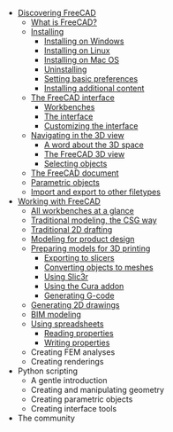 * [Discovering FreeCAD](discovering_freecad/README.md)
  * [What is FreeCAD?](discovering_freecad/what_is_freecad.md)
  * [Installing](discovering_freecad/installing.md)
    * [Installing on Windows](discovering_freecad/installing.md#installing-on-windows)
    * [Installing on Linux](discovering_freecad/installing.md#installing-on-linux)
    * [Installing on Mac OS](discovering_freecad/installing.md#installing-on-mac-os)
    * [Uninstalling](discovering_freecad/installing.md#uninstalling)
    * [Setting basic preferences](discovering_freecad/installing.md#setting-basic-preferences)
    * [Installing additional content](discovering_freecad/installing.md#installing-additional-content)
  * [The FreeCAD interface](discovering_freecad/the_freecad_interface.md)
    * [Workbenches](discovering_freecad/the_freecad_interface.md#workbenches)
    * [The interface](discovering_freecad/the_freecad_interface.md#the-interface)
    * [Customizing the interface](discovering_freecad/the_freecad_interface.md#customizing-the-interface)
  * [Navigating in the 3D view](discovering_freecad/navigating_in_the_3d_view.md)
    * [A word about the 3D space](discovering_freecad/navigating_in_the_3d_view.md#a-word-about-the-3d-space)
    * [The FreeCAD 3D view](discovering_freecad/navigating_in_the_3d_view.md#the-freecad-3d-view)
    * [Selecting objects](discovering_freecad/navigating_in_the_3d_view.md#selecting-objects)
  * [The FreeCAD document](discovering_freecad/the_freecad_document.md)
  * [Parametric objects](discovering_freecad/parametric_objects.md)
  * [Import and export to other filetypes](discovering_freecad/import_and_export_to_other_filetypes.md)
* [Working with FreeCAD](working_with_freecad/README.md)
  * [All workbenches at a glance](working_with_freecad/all_workbenches_at_a_glance.md)
  * [Traditional modeling, the CSG way](working_with_freecad/traditional_modeling_the_csg_way.md)
  * [Traditional 2D drafting](working_with_freecad/traditional_2d_drafting.md)
  * [Modeling for product design](working_with_freecad/modeling_for_product_design.md)
  * [Preparing models for 3D printing](working_with_freecad/preparing_models_for_3d_printing.md)
    * [Exporting to slicers](working_with_freecad/preparing_models_for_3d_printing.md#exporting-to-slicers)
    * [Converting objects to meshes](working_with_freecad/preparing_models_for_3d_printing.md#converting-objects-to-meshes)
    * [Using Slic3r](working_with_freecad/preparing_models_for_3d_printing.md#using-slicer)
    * [Using the Cura addon](working_with_freecad/preparing_models_for_3d_printing.md#using-the-cura-addon)
    * [Generating G-code](working_with_freecad/preparing_models_for_3d_printing.md#generating-g-code)
  * [Generating 2D drawings](working_with_freecad/generating_2d_drawings.md)
  * [BIM modeling](working_with_freecad/bim_modeling.md)
  * [Using spreadsheets](working_with_freecad/using_spreadsheets.md)
    * [Reading properties](working_with_freecad/using_spreadsheets.md#reading-properties)
    * [Writing properties](working_with_freecad/using_spreadsheets.md#writing-properties)
  * Creating FEM analyses
  * Creating renderings
* Python scripting
  * A gentle introduction
  * Creating and manipulating geometry
  * Creating parametric objects
  * Creating interface tools
* The community
